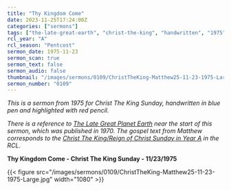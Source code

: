 ```yaml
---
title: "Thy Kingdom Come"
date: 2023-11-25T17:24:00Z
categories: ["sermons"]
tags: ["the-late-great-earth", "christ-the-king", "handwritten", "1975"]
rcl_year: "A"
rcl_season: "Pentcost"
sermon_date: 1975-11-23
sermon_scan: true
sermon_text: false
sermon_audio: false
thumbnail: "/images/sermons/0109/ChristTheKing-Matthew25-11-23-1975-Large.jpg"
sermon_number: "0109"
---
```


_This is a sermon from 1975 for Christ The King Sunday, handwritten in blue pen and highlighted with red pencil._

<!--more-->

_There is a reference to [The Late Great Planet Earth](https://en.wikipedia.org/wiki/The_Late_Great_Planet_Earth) near the start of this sermon, which was published in 1970. The gospel text from Matthew corresponds to the [Christ The King/Reign of Christ Sunday in Year A](https://lectionary.library.vanderbilt.edu/texts.php?id=170) in the RCL._

**Thy Kingdom Come - Christ The King Sunday - 11/23/1975**

{{< figure src="/images/sermons/0109/ChristTheKing-Matthew25-11-23-1975-Large.jpg" width="1080" >}}
